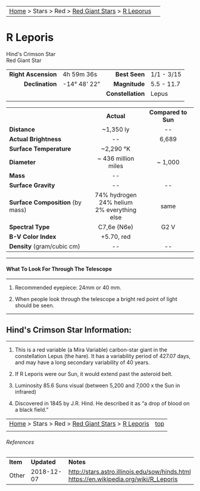 <script src="/js/whatsup.js"></script>
<script type="text/javascript">
	var objectName ="Hind's Crimson Star"
	var objectDesc ="R Leporis<br/>Red Giant Star<br/>in the Constellation<br/>Lepus"
	var objectImage=""
</script>

|    |    |
|:---|---:|
|[Home](/notes/#object-notes) > Stars > Red > [Red Giant Stars](../!red-giant-stars) > [R Leporus](#r-leporus)|  <div id=whatsup></div> |

# R Leporis
Hind's Crimson Star<br/>
Red Giant Star

|   |   |   |   |
|--:|:--|--:|:--|
|**Right Ascension**|4h 59m 36s|**Best Seen**| 1/1 - 3/15 |
|**Declination**|-14&deg; 48' 22"|**Magnitude**| 5.5 - 11.7 |
|  |  |**Constellation**|Lepus|
|  |  |  |


|  |  |  |
|--|:--:|:--:|
|  |**Actual**|**Compared to Sun**|
|**Distance**| ~1,350 ly | -- |
|**Actual Brightness**| -- | 6,689 |
|**Surface Temperature**| ~2,290 &deg;K|  |
|**Diameter**| ~ 436 million miles | ~ 1,000 |
|**Mass**|--|   |
|**Surface Gravity**|--|--|
|**Surface Composition** (by mass)|74% hydrogen<br>24% helium<br>2% everything else|same|
|**Spectral Type**| C7,6e (N6e) | G2 V |
|**B-V Color Index**| +5.70, red |
|**Density** (gram/cubic cm)|--|--|

---
#### What To Look For Through The Telescope
---

1.  Recommended eyepiece: 24mm or 40 mm.

1.  When people look through the telescope a bright red point of light should be seen.

---
## Hind's Crimson Star Information:
---

1.  This is a red variable (a Mira Variable) carbon-star giant in the constellation Lepus (the hare).  It has a variability period of 427.07 days, and may have a long secondary variability of 40 years. 

1.  If R Leporis were our Sun, it would extend past the asteroid belt.

1.  Luminosity 85.6 Suns visual (between 5,200 and 7,000 x the Sun in infrared)

1.  Discovered in 1845 by J.R. Hind.  He described it as “a drop of blood on a black field.”

|    |    |
|:---|---:|
|[Home](/notes/#object-notes) > Stars > Red > [Red Giant Stars](../!red-giant-stars) > [R Leporis](#r-leporis) | [top](#r-leporis) |
|    |    |


###### References

|   |   |   |
|---|---|---|
|**Item**|**Updated**|**Notes**| 
|Other | 2018-12-07  | <http://stars.astro.illinois.edu/sow/hinds.html><br/><https://en.wikipedia.org/wiki/R_Leporis> |
